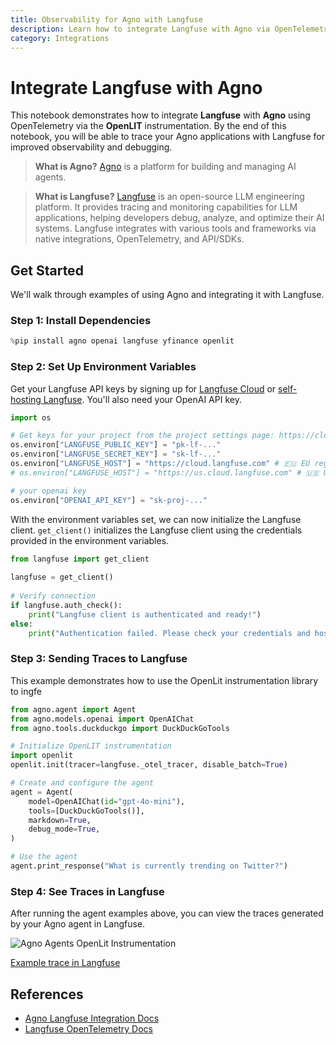 ```yaml
---
title: Observability for Agno with Langfuse
description: Learn how to integrate Langfuse with Agno via OpenTelemetry
category: Integrations
---
```


# Integrate Langfuse with Agno

This notebook demonstrates how to integrate **Langfuse** with **Agno** using OpenTelemetry via the **OpenLIT** instrumentation. By the end of this notebook, you will be able to trace your Agno applications with Langfuse for improved observability and debugging.

> **What is Agno?** [Agno](https://docs.agno.com/) is a platform for building and managing AI agents.

> **What is Langfuse?** [Langfuse](https://langfuse.com) is an open-source LLM engineering platform. It provides tracing and monitoring capabilities for LLM applications, helping developers debug, analyze, and optimize their AI systems. Langfuse integrates with various tools and frameworks via native integrations, OpenTelemetry, and API/SDKs.

## Get Started

We'll walk through examples of using Agno and integrating it with Langfuse.

### Step 1: Install Dependencies



```python
%pip install agno openai langfuse yfinance openlit
```

### Step 2: Set Up Environment Variables

Get your Langfuse API keys by signing up for [Langfuse Cloud](https://cloud.langfuse.com) or [self-hosting Langfuse](https://langfuse.com/self-hosting). You'll also need your OpenAI API key.


```python
import os

# Get keys for your project from the project settings page: https://cloud.langfuse.com
os.environ["LANGFUSE_PUBLIC_KEY"] = "pk-lf-..." 
os.environ["LANGFUSE_SECRET_KEY"] = "sk-lf-..." 
os.environ["LANGFUSE_HOST"] = "https://cloud.langfuse.com" # 🇪🇺 EU region
# os.environ["LANGFUSE_HOST"] = "https://us.cloud.langfuse.com" # 🇺🇸 US region

# your openai key
os.environ["OPENAI_API_KEY"] = "sk-proj-..."
```

With the environment variables set, we can now initialize the Langfuse client. `get_client()` initializes the Langfuse client using the credentials provided in the environment variables.



```python
from langfuse import get_client
 
langfuse = get_client()
 
# Verify connection
if langfuse.auth_check():
    print("Langfuse client is authenticated and ready!")
else:
    print("Authentication failed. Please check your credentials and host.")
```

### Step 3: Sending Traces to Langfuse

This example demonstrates how to use the OpenLit instrumentation library to ingfe


```python
from agno.agent import Agent
from agno.models.openai import OpenAIChat
from agno.tools.duckduckgo import DuckDuckGoTools

# Initialize OpenLIT instrumentation
import openlit
openlit.init(tracer=langfuse._otel_tracer, disable_batch=True)

# Create and configure the agent
agent = Agent(
    model=OpenAIChat(id="gpt-4o-mini"),
    tools=[DuckDuckGoTools()],
    markdown=True,
    debug_mode=True,
)

# Use the agent
agent.print_response("What is currently trending on Twitter?")
```

### Step 4: See Traces in Langfuse

After running the agent examples above, you can view the traces generated by your Agno agent in Langfuse. 

![Agno Agents OpenLit Instrumentation](https://langfuse.com/images/cookbook/integration-agno-agents/agno-agents-openlit.png)

[Example trace in Langfuse](https://cloud.langfuse.com/project/cloramnkj0002jz088vzn1ja4/traces/080130871f53145aecf7c29d5dfb6e4c?timestamp=2025-06-11T14:01:32.598Z&display=details)

## References

- [Agno Langfuse Integration Docs](https://docs.agno.com/observability/langfuse)
- [Langfuse OpenTelemetry Docs](https://langfuse.com/docs/opentelemetry/get-started)
